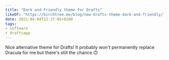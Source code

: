 ```yaml
---
title: "Dark and Friendly theme for Drafts"
likeOf: "https://birchtree.me/blog/new-drafts-theme-dark-and-friendly/"
date: 2021-04-04T22:37:05+0200
tags:
- software
- draftsapp
---
```

Nice alternative theme for Drafts! It probably won't permanently replace Dracula for me but there's still the chance 🙃
